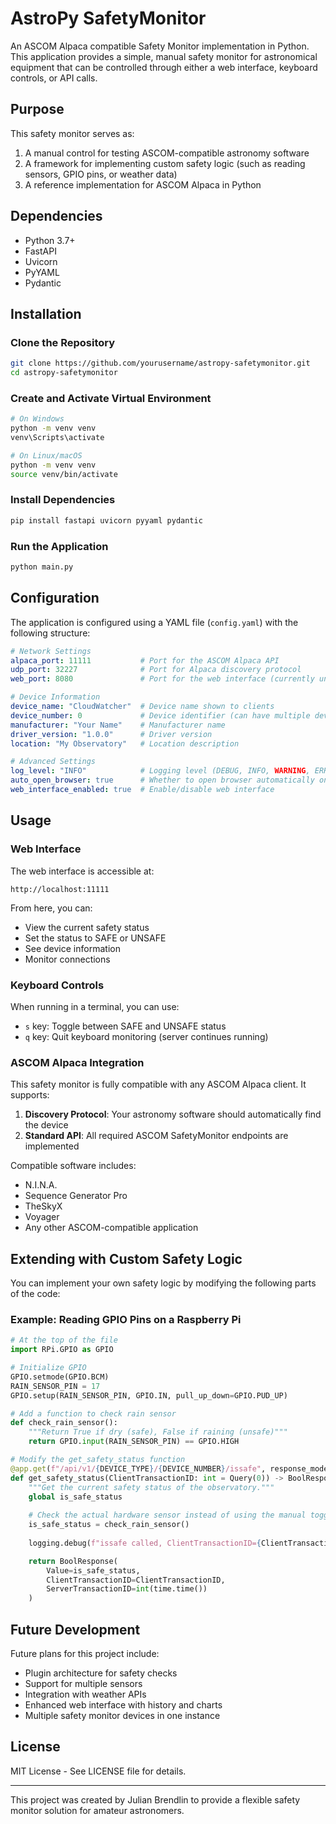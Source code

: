 # AstroPy SafetyMonitor

An ASCOM Alpaca compatible Safety Monitor implementation in Python. This application provides a simple, manual safety monitor for astronomical equipment that can be controlled through either a web interface, keyboard controls, or API calls.

## Purpose

This safety monitor serves as:
1. A manual control for testing ASCOM-compatible astronomy software
2. A framework for implementing custom safety logic (such as reading sensors, GPIO pins, or weather data)
3. A reference implementation for ASCOM Alpaca in Python

## Dependencies

* Python 3.7+
* FastAPI
* Uvicorn
* PyYAML
* Pydantic

## Installation

### Clone the Repository

```bash
git clone https://github.com/yourusername/astropy-safetymonitor.git
cd astropy-safetymonitor
```

### Create and Activate Virtual Environment

```bash
# On Windows
python -m venv venv
venv\Scripts\activate

# On Linux/macOS
python -m venv venv
source venv/bin/activate
```

### Install Dependencies

```bash
pip install fastapi uvicorn pyyaml pydantic
```

### Run the Application

```bash
python main.py
```

## Configuration

The application is configured using a YAML file (`config.yaml`) with the following structure:

```yaml
# Network Settings
alpaca_port: 11111           # Port for the ASCOM Alpaca API
udp_port: 32227              # Port for Alpaca discovery protocol
web_port: 8080               # Port for the web interface (currently unused)

# Device Information
device_name: "CloudWatcher"  # Device name shown to clients
device_number: 0             # Device identifier (can have multiple devices)
manufacturer: "Your Name"    # Manufacturer name
driver_version: "1.0.0"      # Driver version
location: "My Observatory"   # Location description

# Advanced Settings
log_level: "INFO"            # Logging level (DEBUG, INFO, WARNING, ERROR, CRITICAL)
auto_open_browser: true      # Whether to open browser automatically on startup
web_interface_enabled: true  # Enable/disable web interface
```

## Usage

### Web Interface

The web interface is accessible at:
```
http://localhost:11111
```

From here, you can:
* View the current safety status
* Set the status to SAFE or UNSAFE
* See device information
* Monitor connections

### Keyboard Controls

When running in a terminal, you can use:
* `s` key: Toggle between SAFE and UNSAFE status
* `q` key: Quit keyboard monitoring (server continues running)

### ASCOM Alpaca Integration

This safety monitor is fully compatible with any ASCOM Alpaca client. It supports:

1. **Discovery Protocol**: Your astronomy software should automatically find the device
2. **Standard API**: All required ASCOM SafetyMonitor endpoints are implemented

Compatible software includes:
* N.I.N.A.
* Sequence Generator Pro
* TheSkyX
* Voyager
* Any other ASCOM-compatible application

## Extending with Custom Safety Logic

You can implement your own safety logic by modifying the following parts of the code:

### Example: Reading GPIO Pins on a Raspberry Pi

```python
# At the top of the file
import RPi.GPIO as GPIO

# Initialize GPIO
GPIO.setmode(GPIO.BCM)
RAIN_SENSOR_PIN = 17
GPIO.setup(RAIN_SENSOR_PIN, GPIO.IN, pull_up_down=GPIO.PUD_UP)

# Add a function to check rain sensor
def check_rain_sensor():
    """Return True if dry (safe), False if raining (unsafe)"""
    return GPIO.input(RAIN_SENSOR_PIN) == GPIO.HIGH

# Modify the get_safety_status function
@app.get(f"/api/v1/{DEVICE_TYPE}/{DEVICE_NUMBER}/issafe", response_model=BoolResponse)
def get_safety_status(ClientTransactionID: int = Query(0)) -> BoolResponse:
    """Get the current safety status of the observatory."""
    global is_safe_status
    
    # Check the actual hardware sensor instead of using the manual toggle
    is_safe_status = check_rain_sensor()
    
    logging.debug(f"issafe called, ClientTransactionID={ClientTransactionID}, is_safe={is_safe_status}")

    return BoolResponse(
        Value=is_safe_status,
        ClientTransactionID=ClientTransactionID,
        ServerTransactionID=int(time.time())
    )
```

## Future Development

Future plans for this project include:
* Plugin architecture for safety checks
* Support for multiple sensors
* Integration with weather APIs
* Enhanced web interface with history and charts
* Multiple safety monitor devices in one instance

## License

MIT License - See LICENSE file for details.

---

This project was created by Julian Brendlin to provide a flexible safety monitor solution for amateur astronomers.
